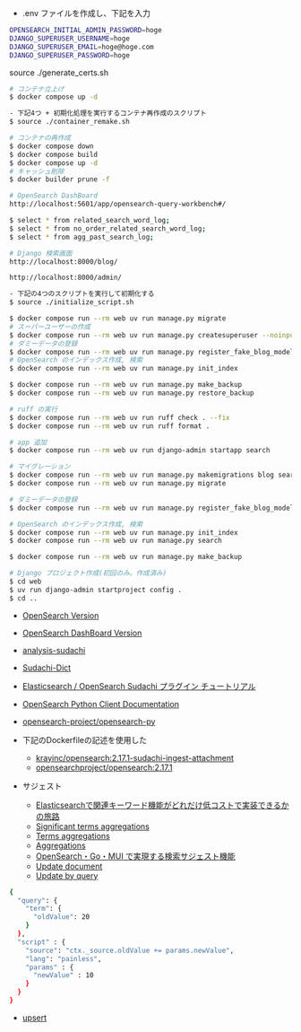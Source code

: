 - .env ファイルを作成し、下記を入力
```sh
OPENSEARCH_INITIAL_ADMIN_PASSWORD=hoge
DJANGO_SUPERUSER_USERNAME=hoge
DJANGO_SUPERUSER_EMAIL=hoge@hoge.com
DJANGO_SUPERUSER_PASSWORD=hoge
```

source ./generate_certs.sh

```sh
# コンテナ立上げ
$ docker compose up -d

- 下記4つ + 初期化処理を実行するコンテナ再作成のスクリプト
$ source ./container_remake.sh

# コンテナの再作成
$ docker compose down
$ docker compose build
$ docker compose up -d
# キャッシュ削除
$ docker builder prune -f

# OpenSearch DashBoard
http://localhost:5601/app/opensearch-query-workbench#/

$ select * from related_search_word_log;
$ select * from no_order_related_search_word_log;
$ select * from agg_past_search_log;

# Django 検索画面
http://localhost:8000/blog/

http://localhost:8000/admin/
```

```sh
- 下記の4つのスクリプトを実行して初期化する
$ source ./initialize_script.sh

$ docker compose run --rm web uv run manage.py migrate
# スーパーユーザーの作成
$ docker compose run --rm web uv run manage.py createsuperuser --noinput
# ダミーデータの登録
$ docker compose run --rm web uv run manage.py register_fake_blog_model --num 100
# OpenSearch のインデックス作成, 検索
$ docker compose run --rm web uv run manage.py init_index

$ docker compose run --rm web uv run manage.py make_backup
$ docker compose run --rm web uv run manage.py restore_backup
```

```sh
# ruff の実行
$ docker compose run --rm web uv run ruff check . --fix
$ docker compose run --rm web uv run ruff format .
```

```sh
# app 追加
$ docker compose run --rm web uv run django-admin startapp search

# マイグレーション
$ docker compose run --rm web uv run manage.py makemigrations blog search
$ docker compose run --rm web uv run manage.py migrate

# ダミーデータの登録
$ docker compose run --rm web uv run manage.py register_fake_blog_model --num 100

# OpenSearch のインデックス作成, 検索
$ docker compose run --rm web uv run manage.py init_index
$ docker compose run --rm web uv run manage.py search

$ docker compose run --rm web uv run manage.py make_backup
```

```sh
# Django プロジェクト作成(初回のみ。作成済み)
$ cd web
$ uv run django-admin startproject config .
$ cd ..
```

- [OpenSearch Version](https://docs.opensearch.org/docs/latest/version-history/)
- [OpenSearch DashBoard Version](https://github.com/opensearch-project/OpenSearch-Dashboards/releases)
- [analysis-sudachi](https://github.com/WorksApplications/elasticsearch-sudachi/releases/)
- [Sudachi-Dict](https://github.com/WorksApplications/SudachiDict/releases)
- [Elasticsearch / OpenSearch Sudachi プラグイン チュートリアル](https://github.com/WorksApplications/elasticsearch-sudachi/blob/develop/docs/tutorial.md)
- [OpenSearch Python Client Documentation](https://opensearch-project.github.io/opensearch-py/index.html)
- [opensearch-project/opensearch-py](https://github.com/opensearch-project/opensearch-py)
- 下記のDockerfileの記述を使用した
  - [krayinc/opensearch:2.17.1-sudachi-ingest-attachment](https://hub.docker.com/layers/krayinc/opensearch/2.17.1-sudachi-ingest-attachment/images/sha256-724966037bde19ced8fbc04dfbe1f78d7ef6363f3f7b1f19dfdcc1b8525107d3)
  - [opensearchproject/opensearch:2.17.1](https://hub.docker.com/layers/opensearchproject/opensearch/2.17.1/images/sha256-7d961ff222c267093b7b95fc2e397d31a06a42b6f3c42ee67fc5788417a274bf)

- サジェスト
  - [Elasticsearchで関連キーワード機能がどれだけ低コストで実装できるかの旅路](https://www.m3tech.blog/entry/es-related-keywords)
  - [Significant terms aggregations](https://docs.opensearch.org/docs/latest/aggregations/bucket/significant-terms/)
  - [Terms aggregations](https://docs.opensearch.org/docs/latest/aggregations/bucket/terms/)
  - [Aggregations](https://docs.opensearch.org/docs/latest/aggregations/)
  - [OpenSearch・Go・MUI で実現する検索サジェスト機能](https://koko206.hatenablog.com/entry/2024/07/30/035720)
  - [Update document](https://docs.opensearch.org/docs/latest/api-reference/document-apis/update-document/)
  - [Update by query](https://docs.opensearch.org/docs/latest/api-reference/document-apis/update-by-query/#request-body-options)
```sh
{
  "query": {
    "term": {
      "oldValue": 20
    }
  },
  "script" : {
    "source": "ctx._source.oldValue += params.newValue",
    "lang": "painless",
    "params" : {
      "newValue" : 10
    }
  }
}
```
- [upsert](https://docs.opensearch.org/docs/latest/api-reference/document-apis/update-document/#using-the-upsert-operation)
